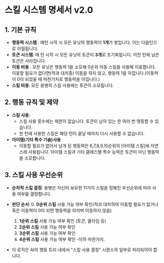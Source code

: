 # 스킬 시스템 명세서 v2.0

## 1. 기본 규칙

- **행동력 시스템** : 매턴 시작 시 모든 유닛의 행동력이 **1개**가 쌓입니다. 이는 다음턴으로 이월됩니다.
- **토큰 시스템**: 매 턴 시작 시 모든 유닛의 토큰이 **3개**로 초기화됩니다. 이전 턴에 남은 토큰은 사라집니다.
- **이동 비용** : 모든 유닛은 행동력 1을 소모해 0순위 이동 스킬을 사용해 이동합니다. 이동할 필요가 없다면(적과 대치중) 이동을 하지 않고, 행동력 1을 아낍니다.(이동력이 0이 되었을 때 마찬가지로 행동력을 아낍니다.)
- **스킬 비용**: 모든 용병의 스킬 사용에는 토큰이 소모됩니다.

## 2. 행동 규칙 및 제약

- **스킬 사용**:
    - 스킬 사용 횟수에는 제한이 없습니다. 토큰이 남아 있는 한 여러 번 행동할 수 있습니다.
    - 한 턴에 사용한 스킬은 해당 턴이 끝날 때까지 다시 사용할 수 없습니다.
- **아이템(기타 특수 기술)사용**
    - 이동할 필요가 없어서 남게 된 행동력은 6,7,8,9,10순위의 [아이템 스킬]에 자연스레 사용됩니다. 아이템 스킬과 기타 클래스별 특수 능력은 토큰이 아닌 행동력을 소모합니다.

## 3. 스킬 사용 우선순위

- **순차적 스킬 결정**: 용병은 자신이 보유한 11가지 스킬을 정해진 우선순위에 따라 사용 여부를 결정합니다.
- **판단 순서**:
    0. **0순위 스킬** 사용 가능 여부 확인(적과 대치하여 이동할 필요가 없거나 혹은 이동력이 0이 되면 행동력을 아끼며 이동하지 않음)
    1.  **1순위 스킬** 사용 가능 여부 확인 (토큰, 쿨타임 등)
    2.  **2순위 스킬** 사용 가능 여부 확인
    3.  **3순위 스킬** 사용 가능 여부 확인
    4.  **4순위 스킬** 사용 가능 여부 확인
-이하 마찬가지.

- 이 로직은 AI의 행동 트리 내에서 "스킬 사용 결정" 시퀀스의 일부로 처리되어야 합니다.
